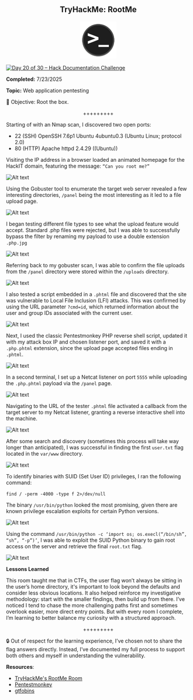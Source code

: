 **<p align="center">TryHackMe: RootMe</p>**
---

<p align="center">
  <img src="https://github.com/chaiexe/TryHackMe-Write-ups/blob/main/Red-Team/RootMe/Images/RootMe%20Icon.png" alt="image alt" width="100" />
</p>

[![Day 20 of 30 – Hack Documentation Challenge](https://img.shields.io/badge/Day%2020%20of%2030-Hack%20Documentation%20Challenge-crimson?style=for-the-badge&logo=tryhackme)](https://tryhackme.com)

**Completed:** 7/23/2025

**Topic:** Web application pentesting 

👾 Objective: Root the box.

<p align="center">+++++++++</p>

Starting of with an Nmap scan, I discovered two open ports:

- 22 (SSH) OpenSSH 7.6p1 Ubuntu 4ubuntu0.3 (Ubuntu Linux; protocol 2.0)
- 80 (HTTP) Apache httpd 2.4.29 ((Ubuntu))

Visiting the IP address in a browser loaded an animated homepage for the HackIT domain, featuring the message: `“Can you root me?”`

![Alt text](1)

Using the Gobuster tool to enumerate the target web server revealed a few interesting directories, `/panel` being the most interesting as it led to a file upload page.

![Alt text](2)

I began testing different file types to see what the upload feature would accept. Standard .php files were rejected, but I was able to successfully bypass the filter by renaming my payload to use a double extension `.php.jpg`

![Alt text](3)

Referring back to my gobuster scan, I was able to confirm the file uploads from the `/panel` directory were stored within the `/uploads` directory.

![Alt text](4)

I also tested a script embedded in a `.phtml` file and discovered that the site was vulnerable to Local File Inclusion (LFI) attacks. This was confirmed by using the URL parameter `?cmd=id`, which returned information about the user and group IDs associated with the current user.

![Alt text](5)

Next, I used the classic Pentestmonkey PHP reverse shell script, updated it with my attack box IP and chosen listener port, and saved it with a `.php.phtml` extension, since the upload page accepted files ending in `.phtml`.

![Alt text](6)

In a second terminal, I set up a Netcat listener on port `5555` while uploading the `.php.phtml` payload via the `/panel` page. 

![Alt text](7)

Navigating to the URL of the tester `.phtml` file activated a callback from the target server to my Netcat listener, granting a reverse interactive shell into the machine.

![Alt text](8)

After some search and discovery (sometimes this process will take way longer than anticipated), I was successful in finding the first `user.txt` flag located in the `var/www` directory.

![Alt text](9)

To identify binaries with SUID (Set User ID) privileges, I ran the following command:
```
find / -perm -4000 -type f 2>/dev/null
```

The binary `/usr/bin/python` looked the most promising, given there are known privilege escalation exploits for certain Python versions.

![Alt text](10)

Using the command `/usr/bin/python -c ‘import os; os.execl(“/bin/sh”, “sh”, “-p”)’`, I was able to exploit the SUID Python binary to gain root access on the server and retrieve the final `root.txt` flag.

![Alt text](11)

**Lessons Learned**

This room taught me that in CTFs, the user flag won’t always be sitting in the user’s home directory, it's important to look beyond the defaults and consider less obvious locations. It also helped reinforce my investigative methodology: start with the smaller findings, then build up from there. I’ve noticed I tend to chase the more challenging paths first and sometimes overlook easier, more direct entry points. But with every room I complete, I’m learning to better balance my curiosity with a structured approach.

<p align="center">+++++++++</p>

🔒 Out of respect for the learning experience, I’ve chosen not to share the flag answers directly. Instead, I’ve documented my full process to support both others and myself in understanding the vulnerability.

**Resources**:
- [TryHackMe's RootMe Room](https://tryhackme.com/room/rrootme)
- [Pentestmonkey](https://pentestmonkey.net/tools/web-shells/php-reverse-shell)
- [gtfobins](https://gtfobins.github.io/gtfobins/gdb/)
